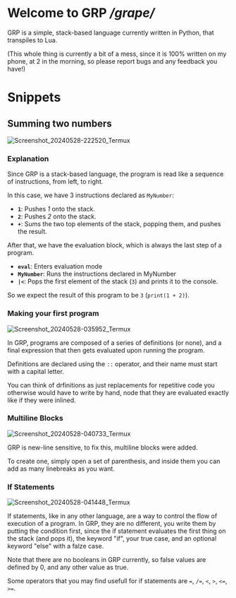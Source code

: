 # Welcome to GRP */grape/*

GRP is a simple, stack-based language currently written in Python, that transpiles to Lua.

(This whole thing is currently a bit of a mess, since it is 100% written on my phone, at 2 in the morning, so please report bugs and any feedback you have!)

# Snippets

## Summing two numbers
![Screenshot_20240528-222520_Termux](https://github.com/piravelha/GRP-language/assets/140568241/88aabf4a-33f9-493b-8efb-93418c841f11)


### Explanation
Since GRP is a stack-based language, the program is read like a sequence of instructions, from left, to right.

In this case, we have 3 instructions declared as `MyNumber`:
- **`1`**: Pushes *1* onto the stack.
- **`2`**: Pushes *2* onto the stack.
- **`+`**: Sums the two top elements of the stack, popping them, and pushes the result.

After that, we have the evaluation block, which is always the last step of a program.

- **`eval`**: Enters evaluation mode
- **`MyNumber`**: Runs the instructions declared in MyNumber
- **`|<`**: Pops the first element of the stack (`3`) and prints it to the console.

So we expect the result of this program to be `3` (`print(1 + 2)`).

### Making your first program
![Screenshot_20240528-035952_Termux](https://github.com/piravelha/GRP-language/assets/140568241/9d2ac748-9195-4ba9-96d2-052fcc9cd3c9)


In GRP, programs are composed of a series of definitions (or none), and a final expression that then gets evaluated upon running the program.

Definitions are declared using the `::` operator, and their name must start with a capital letter.

You can think of drfinitions as just replacements for repetitive code you otherwise would have to write by hand, node that they are evaluated exactly like if they were inlined.

### Multiline Blocks
![Screenshot_20240528-040733_Termux](https://github.com/piravelha/GRP-language/assets/140568241/efe32c2b-41c8-45f3-9a9b-c0edf32a0a39)

GRP is new-line sensitive, to fix this, multiline blocks were added.

To create one, simply open a set of parenthesis, and inside them you can add as many linebreaks as you want.

### If Statements
![Screenshot_20240528-041448_Termux](https://github.com/piravelha/GRP-language/assets/140568241/34c656ee-7b87-4fdd-bb2f-b7ed4d2ac75e)

If statements, like in any other language, are a way to control the flow of execution of a program. In GRP, they are no different, you write them by putting the condition first, since the if statement evaluates the first thing on the stack (and pops it), the keyword "if", your true case, and an optional keyword "else" with a falze case.

Note that there are no booleans in GRP currently, so false values are defined by 0, and any other value as true.

Some operators that you may find usefull for if statements are `=`, `/=`, `<`, `>`, `<=`, `>=`.
